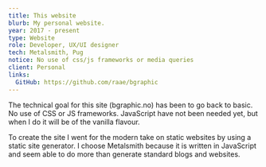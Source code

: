 ```yaml
---
title: This website
blurb: My personal website.
year: 2017 - present
type: Website
role: Developer, UX/UI designer
tech: Metalsmith, Pug
notice: No use of css/js frameworks or media queries
client: Personal
links:
  GitHub: https://github.com/raae/bgraphic
---
```


The technical goal for this site (bgraphic.no) has been to go back to basic. No use of CSS or JS frameworks. 
JavaScript have not been needed yet, but when I do it will be of the vanilla flavour.

To create the site I went for the modern take on static websites by using a static site generator. 
I choose Metalsmith because it is written in JavaScript and seem able to do more than generate 
standard blogs and websites. 